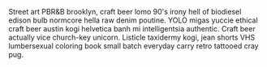 Street art PBR&B brooklyn, craft beer lomo 90's irony hell of biodiesel edison bulb normcore hella raw denim poutine. YOLO migas yuccie ethical craft beer austin kogi helvetica banh mi intelligentsia authentic. Craft beer actually vice church-key unicorn. Listicle taxidermy kogi, jean shorts VHS lumbersexual coloring book small batch everyday carry retro tattooed cray pug.
